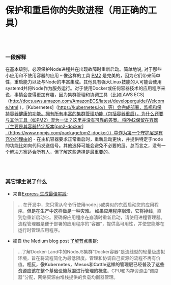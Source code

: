 # 保护和重启你的失败进程（用正确的工具）

<br/><br/>


### 一段解释

在基本级别，必须保护Node进程并在出现故障时重新启动。简单地说, 对于那些小应用和不使用容器的应用 – 像这样的工具 [PM2](https://www.npmjs.com/package/pm2-docker) 是完美的，因为它们带来简单性，重启能力以及与Node的丰富集成。其他具有强大Linux技能的人可能会使用systemd并将Node作为服务运行。对于使用Docker或任何容器技术的应用程序来说，事情会变得更加有趣，因为集群管理和协调工具（比如[AWS ECS]（http://docs.aws.amazon.com/AmazonECS/latest/developerguide/Welcome.html ），[Kubernetes]（https://kubernetes.io/）等）会完成部署，监视和保持容器健康的功能。拥有所有丰富的集群管理功能（包括容器重启），为什么还要与其他工具（如PM2）混为一谈？这里并没有可靠的答案。将PM2保留在容器（主要是其容器特定版本[pm2-docker]（https://www.npmjs.com/package/pm2-docker））中作为第一个守护层是有充分的理由的 - 在主机容器要求正常重启时，重新启动更快，并提供特定于node的功能比如向代码发送信号。其他选择可能会避免不必要的层。总而言之，没有一个解决方案适合所有人，但了解这些选择是最重要的。

<br/><br/>


### 其它博主说了什么

* 来自[Express 生成最佳实践](https://expressjs.com/en/advanced/best-practice-performance.html):
> ... 在开发中，您只需从命令行使用node.js或类似的东西启动您的应用程序。**但是在生产中这样做是一种灾难。 如果应用程序崩溃，它将掉线**，直到您重新启动它。要确保应用程序在崩溃时重新启动，请使用进程管理器。流程管理器是便于部署的应用程序的“容器”，提供高可用性，并使您能够在运行时管理应用程序。

* 摘自 the Medium blog post [了解节点集群](https://medium.com/@CodeAndBiscuits/understanding-nodejs-clustering-in-docker-land-64ce2306afef#.cssigr5z3):
> ...了解Docker-Land中的NodeJS集群“Docker容器”是流线型的轻量级虚拟环境，旨在将流程简化为最低限度。管理和协调自己资源的流程不再有价值。**相反，像Kubernetes，Mesos和Cattle这样的管理层已经普及了这些资源应该在整个基础设施范围进行管理的概念**。CPU和内存资源由“调度器”分配，网络资源由堆栈提供的负载均衡器管理。
